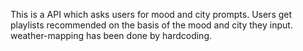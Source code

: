 This is a API which asks users for mood and city prompts.
Users get playlists recommended on the basis of the mood and city they input.
weather-mapping has been done by hardcoding.

